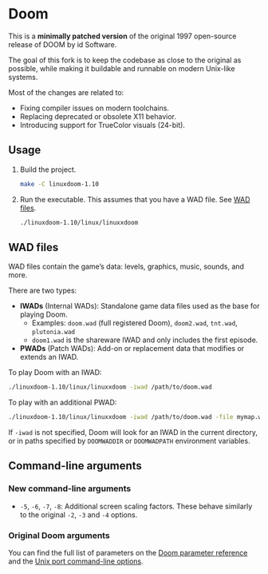 # Doom

This is a **minimally patched version** of the original 1997 open-source release of DOOM by id Software.

The goal of this fork is to keep the codebase as close to the original as possible, while making it buildable and runnable on modern Unix-like systems.

Most of the changes are related to:

- Fixing compiler issues on modern toolchains.
- Replacing deprecated or obsolete X11 behavior.
- Introducing support for TrueColor visuals (24-bit).

## Usage

1. Build the project.
   ```sh
   make -C linuxdoom-1.10
   ```
2. Run the executable. This assumes that you have a WAD file. See [WAD files](#wad-files).
   ```sh
   ./linuxdoom-1.10/linux/linuxxdoom
   ```

## WAD files

WAD files contain the game’s data: levels, graphics, music, sounds, and more.

There are two types:
- **IWADs** (Internal WADs): Standalone game data files used as the base for playing Doom.
  - Examples: `doom.wad` (full registered Doom), `doom2.wad`, `tnt.wad`, `plutonia.wad`
  - `doom1.wad` is the shareware IWAD and only includes the first episode.
- **PWADs** (Patch WADs): Add-on or replacement data that modifies or extends an IWAD.

To play Doom with an IWAD:
```sh
./linuxdoom-1.10/linux/linuxxdoom -iwad /path/to/doom.wad
```

To play with an additional PWAD:
```sh
./linuxdoom-1.10/linux/linuxxdoom -iwad /path/to/doom.wad -file mymap.wad
```

If `-iwad` is not specified, Doom will look for an IWAD in the current directory,
or in paths specified by `DOOMWADDIR` or `DOOMWADPATH` environment variables.

## Command-line arguments

### New command-line arguments
- `-5`, `-6`, `-7`, `-8`: Additional screen scaling factors. These behave similarly to the original `-2`, `-3` and `-4` options.

### Original Doom arguments

You can find the full list of parameters on the [Doom parameter reference](https://doomwiki.org/wiki/Parameter)
and the [Unix port command-line options](https://doomwiki.org/wiki/Unix_port_parameters).

